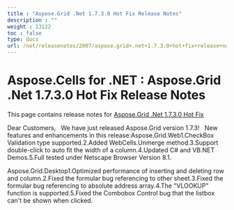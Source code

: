 ```yaml
---
title : "Aspose.Grid .Net 1.7.3.0 Hot Fix Release Notes" 
description : "" 
weight : 13122 
toc : false
type: docs
url: /net/releasenotes/2007/aspose.grid+.net+1.7.3.0+hot+fix+release+notes/
---
```


# Aspose.Cells for .NET : Aspose.Grid .Net 1.7.3.0 Hot Fix Release Notes


This page contains release notes for [Aspose.Grid .Net 1.7.3.0 Hot Fix](http://www.aspose.com/downloads/cells/net/new-releases/aspose.grid-.net-1.7.3.0-hot-fix/)

Dear Customers,   We have just released Aspose.Grid version 1.7.3!   New features and enhancements in this release:Aspose.Grid.Web1.CheckBox Validation type supported.2.Added WebCells.Unmerge method.3.Support double-click to auto fit the width of a column.4.Updated C# and VB.NET Demos.5.Full tested under Netscape Browser Version 8.1.

Aspose.Grid.Desktop1.Optimized performance of inserting and deleting row and column.2.Fixed the formular bug referencing to other sheet.3.Fixed the formular bug referencing to absolute address array.4.The "VLOOKUP" function is supported.5.Fixed the Combobox Control bug that the listbox can't be shown when clicked.

